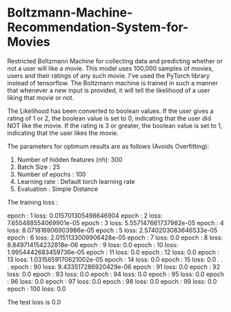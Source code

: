 # Boltzmann-Machine-Recommendation-System-for-Movies
Restricted Boltzmann Machine for collecting data and predicting whether or not a user will like a movie.
This model uses 100,000 samples of movies, users and their ratings of any such movie. I've used the PyTorch library instead of tensorflow. The Boltzmann machine is trained in such a manner that whenever a new input is provided, it will tell the likelihood of a user liking that movie or not.

The Likelihood has been converted to boolean values. If the user gives a rating of 1 or 2, the boolean value is set to 0, indicating that the user did NOT like the movie. If the rating is 3 or greater, the boolean value is set to 1, indicating that the user likes the movie.

The parameters for optimum results are as follows (Avoids Overfitting): 

1. Number of hidden features (nh): 300
2. Batch Size : 25
3. Number of epochs : 100
4. Learning rate : Default torch learning rate
5. Evaluation : Simple Distance

The training loss : 

epoch : 1 loss: 0.015701305498646904
epoch : 2 loss: 7.655488554069901e-05
epoch : 3 loss: 5.557147661737982e-05
epoch : 4 loss: 8.071816906903986e-05
epoch : 5 loss: 2.5740203083646533e-05
epoch : 6 loss: 2.0151133009906428e-05
epoch : 7 loss: 0.0
epoch : 8 loss: 8.849714154232818e-06
epoch : 9 loss: 0.0
epoch : 10 loss: 1.9954442683459736e-05
epoch : 11 loss: 0.0
epoch : 12 loss: 0.0
epoch : 13 loss: 1.0315659170621002e-05
epoch : 14 loss: 0.0
epoch : 15 loss: 0.0
.
.
.
epoch : 90 loss: 9.433517286920429e-06
epoch : 91 loss: 0.0
epoch : 92 loss: 0.0
epoch : 93 loss: 0.0
epoch : 94 loss: 0.0
epoch : 95 loss: 0.0
epoch : 96 loss: 0.0
epoch : 97 loss: 0.0
epoch : 98 loss: 0.0
epoch : 99 loss: 0.0
epoch : 100 loss: 0.0

The test loss is 0.0



